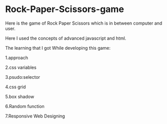 # Rock-Paper-Scissors-game

Here is the game of Rock Paper Scissors which is in between computer and user.

Here I used the concepts of advanced javascript and html.

The learning that I got While developing this game:

1.approach

2.css variables

3.psudo:selector

4.css grid

5.box shadow

6.Random function

7.Responsive Web Designing
